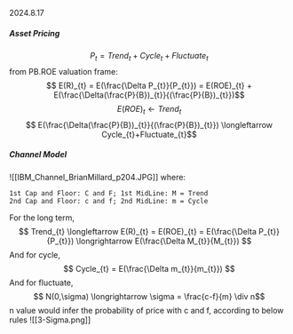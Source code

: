 2024.8.17
##### Asset Pricing
$$P_{t} = Trend_{t} + Cycle_{t} + Fluctuate_{t}$$
from PB.ROE valuation frame: 
$$ E(R)_{t} = E(\frac{\Delta P_{t}}{P_{t}}) = E(ROE)_{t} +  E(\frac{\Delta(\frac{P}{B})_{t}}{(\frac{P}{B})_{t}})$$
$$ E(ROE)_{t} \longleftarrow Trend_{t}$$
$$ E(\frac{\Delta(\frac{P}{B})_{t}}{(\frac{P}{B})_{t}}) \longleftarrow Cycle_{t}+Fluctuate_{t}$$
##### Channel Model
![[IBM_Channel_BrianMillard_p204.JPG]]
where: 
```
1st Cap and Floor: C and F; 1st MidLine: M = Trend
2nd Cap and Floor: c and f; 2nd MidLine: m = Cycle
```
For the long term,
$$ Trend_{t} \longleftarrow E(R)_{t} = E(ROE)_{t} = E(\frac{\Delta P_{t}}{P_{t}}) \longrightarrow E(\frac{\Delta M_{t}}{M_{t}}) $$
And for cycle,
$$ Cycle_{t} = E(\frac{\Delta m_{t}}{m_{t}}) $$
And for fluctuate,
$$ N(0,\sigma) \longrightarrow \sigma = \frac{c-f}{m} \div n$$
n value would infer the probability of price with c and f, according to below rules
![[3-Sigma.png]]
